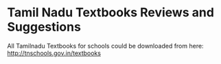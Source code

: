 # Tamil Nadu Textbooks Reviews and Suggestions

All Tamilnadu Textbooks for schools could be downloaded from here: http://tnschools.gov.in/textbooks
